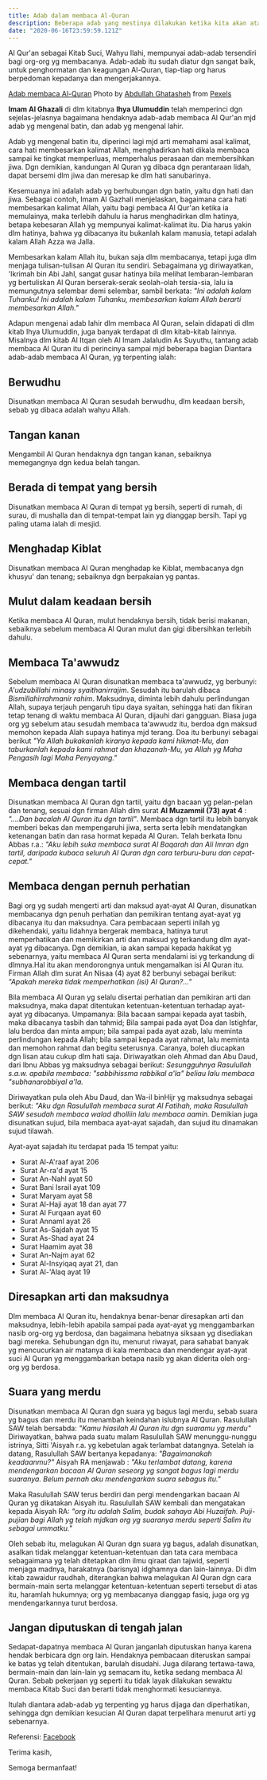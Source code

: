 ```yaml
---
title: Adab dalam membaca Al-Quran
description: Beberapa adab yang mestinya dilakukan ketika kita akan atau sedang membaca Al-Quran
date: "2020-06-16T23:59:59.121Z"
---
```


Al Qur'an sebagai Kitab Suci, Wahyu Ilahi, mempunyai adab-adab tersendiri bagi org-org yg membacanya. Adab-adab itu sudah diatur dgn sangat baik, untuk penghormatan dan keagungan Al-Quran, tiap-tiap org harus berpedoman kepadanya dan mengerjakannya.

[Adab membaca Al-Quran](photo-of-a-person-kneeling-in-front-of-book-2608353.jpg)
Photo by [Abdullah Ghatasheh](https://www.pexels.com/@abdghat?utm_content=attributionCopyText&utm_medium=referral&utm_source=pexels) from [Pexels](https://www.pexels.com/photo/photo-of-a-person-kneeling-in-front-of-book-2608353/?utm_content=attributionCopyText&utm_medium=referral&utm_source=pexels)


**Imam Al Ghazali** di dlm kitabnya **Ihya Ulumuddin** telah memperinci dgn sejelas-jelasnya bagaimana hendaknya adab-adab membaca Al Qur'an mjd adab yg mengenal batin, dan adab yg mengenal lahir.

Adab yg mengenal batin itu, diperinci lagi mjd arti memahami asal kalimat, cara hati membesarkan kalimat Allah, menghadirkan hati dikala membaca sampai ke tingkat memperluas, memperhalus perasaan dan membersihkan jiwa. Dgn demikian, kandungan Al Quran yg dibaca dgn perantaraan lidah, dapat bersemi dlm jiwa dan meresap ke dlm hati sanubarinya.

Kesemuanya ini adalah adab yg berhubungan dgn batin, yaitu dgn hati dan jiwa. Sebagai contoh, Imam Al Gazhali menjelaskan, bagaimana cara hati membesarkan kalimat Allah, yaitu bagi pembaca Al Qur'an ketika ia memulainya, maka terlebih dahulu ia harus menghadirkan dlm hatinya, betapa kebesaran Allah yg mempunyai kalimat-kalimat itu. Dia harus yakin dlm hatinya, bahwa yg dibacanya itu bukanlah kalam manusia, tetapi adalah kalam Allah Azza wa Jalla.

Membesarkan kalam Allah itu, bukan saja dlm membacanya, tetapi juga dlm menjaga tulisan-tulisan Al Quran itu sendiri. Sebagaimana yg diriwayatkan, 'Ikrimah bin Abi Jahl, sangat gusar hatinya bila melihat lembaran-lembaran yg bertuliskan Al Quran berserak-serak seolah-olah tersia-sia, lalu ia memungutnya selembar demi selembar, sambil berkata: *"Ini adalah kalam Tuhanku! Ini adalah kalam Tuhanku, membesarkan kalam Allah berarti membesarkan Allah."*

Adapun mengenai adab lahir dlm membaca Al Quran, selain didapati di dlm kitab Ihya Ulumuddin, juga banyak terdapat di dlm kitab-kitab lainnya. Misalnya dlm kitab Al Itqan oleh Al Imam Jalaludin As Suyuthu, tantang adab membaca Al Quran itu di perincinya sampai mjd beberapa bagian Diantara adab-adab membaca Al Quran, yg terpenting ialah:

## Berwudhu

Disunatkan membaca Al Quran sesudah berwudhu, dlm keadaan bersih, sebab yg dibaca adalah wahyu Allah.

## Tangan kanan

Mengambil Al Quran hendaknya dgn tangan kanan, sebaiknya memegangnya dgn kedua belah tangan.

## Berada di tempat yang bersih

Disunatkan membaca Al Quran di tempat yg bersih, seperti di rumah, di surau, di mushalla dan di tempat-tempat lain yg dianggap bersih. Tapi yg paling utama ialah di mesjid.

## Menghadap Kiblat

Disunatkan membaca Al Quran menghadap ke Kiblat, membacanya dgn khusyu' dan tenang; sebaiknya dgn berpakaian yg pantas.

## Mulut dalam keadaan bersih

Ketika membaca Al Quran, mulut hendaknya bersih, tidak berisi makanan, sebaiknya sebelum membaca Al Quran mulut dan gigi dibersihkan terlebih dahulu.

## Membaca Ta'awwudz

Sebelum membaca Al Quran disunatkan membaca ta'awwudz, yg berbunyi: *A'udzubillahi minasy syaithanirrajim*. Sesudah itu barulah dibaca *Bismillahirrahmanir rahim*. Maksudnya, diminta lebih dahulu perlindungan Allah, supaya terjauh pengaruh tipu daya syaitan, sehingga hati dan fikiran tetap tenang di waktu membaca Al Quran, dijauhi dari gangguan. Biasa juga org yg sebelum atau sesudah membaca ta'awwudz itu, berdoa dgn maksud memohon kepada Alah supaya hatinya mjd terang. Doa itu berbunyi sebagai berikut *"Ya Allah bukakanlah kiranya kepada kami hikmat-Mu, dan taburkanlah kepada kami rahmat dan khazanah-Mu, ya Allah yg Maha Pengasih lagi Maha Penyayang."*

## Membaca dengan tartil

Disunatkan membaca Al Quran dgn tartil, yaitu dgn bacaan yg pelan-pelan dan tenang, sesuai dgn firman Allah dlm surat **Al Muzammil (73) ayat 4** : *"....Dan bacalah Al Quran itu dgn tartil"*. Membaca dgn tartil itu lebih banyak memberi bekas dan mempengaruhi jiwa, serta serta lebih mendatangkan ketenangan batin dan rasa hormat kepada Al Quran. Telah berkata Ibnu Abbas r.a.: *"Aku lebih suka membaca surat Al Baqarah dan Ali Imran dgn tartil, daripada kubaca seluruh Al Quran dgn cara terburu-buru dan cepat-cepat."*

## Membaca dengan pernuh perhatian

Bagi org yg sudah mengerti arti dan maksud ayat-ayat Al Quran, disunatkan membacanya dgn penuh perhatian dan pemikiran tentang ayat-ayat yg dibacanya itu dan maksudnya. Cara pembacaan seperti inilah yg dikehendaki, yaitu lidahnya bergerak membaca, hatinya turut memperhatikan dan memikirkan arti dan maksud yg terkandung dlm ayat-ayat yg dibacanya. Dgn demikian, ia akan sampai kepada hakikat yg sebenarnya, yaitu membaca Al Quran serta mendalami isi yg terkandung di dlmnya.Hal itu akan mendorongnya untuk mengamalkan isi Al Quran itu. Firman Allah dlm surat An Nisaa (4) ayat 82 berbunyi sebagai berikut: *"Apakah mereka tidak memperhatikan (isi) Al Quran?..."*

Bila membaca Al Quran yg selalu disertai perhatian dan pemikiran arti dan maksudnya, maka dapat ditentukan ketentuan-ketentuan terhadap ayat-ayat yg dibacanya. Umpamanya: Bila bacaan sampai kepada ayat tasbih, maka dibacanya tasbih dan tahmid; Bila sampai pada ayat Doa dan Istighfar, lalu berdoa dan minta ampun; bila sampai pada ayat azab, lalu meminta perlindungan kepada Allah; bila sampai kepada ayat rahmat, lalu meminta dan memohon rahmat dan begitu seterusnya. Caranya, boleh diucapkan dgn lisan atau cukup dlm hati saja. Diriwayatkan oleh Ahmad dan Abu Daud, dari Ibnu Abbas yg maksudnya sebagai berikut: *Sesungguhnya Rasulullah s.a.w. apabila membaca: "sabbihissma rabbikal a'la" beliau lalu membaca "subhanarobbiyal a'la.*

Diriwayatkan pula oleh Abu Daud, dan Wa-il binHijr yg maksudnya sebagai berikut: *"Aku dgn Rasulullah membaca surat Al Fatihah, maka Rasulullah SAW sesudah membaca walad dholliin lalu membaca aamin.* Demikian juga disunatkan sujud, bila membaca ayat-ayat sajadah, dan sujud itu dinamakan sujud tilawah.

Ayat-ayat sajadah itu terdapat pada 15 tempat yaitu:

- Surat Al-A'raaf ayat 206
- Surat Ar-ra'd ayat 15
- Surat An-Nahl ayat 50
- Surat Bani Israil ayat 109
- Surat Maryam ayat 58
- Surat Al-Haji ayat 18 dan ayat 77
- Surat Al Furqaan ayat 60
- Surat Annaml ayat 26
- Surat As-Sajdah ayat 15
- Surat As-Shad ayat 24
- Surat Haamim ayat 38
- Surat An-Najm ayat 62
- Surat Al-Insyiqaq ayat 21, dan
- Surat Al-'Alaq ayat 19

## Diresapkan arti dan maksudnya

Dlm membaca Al Quran itu, hendaknya benar-benar diresapkan arti dan maksudnya, lebih-lebih apabila sampai pada ayat-ayat yg menggambarkan nasib org-org yg berdosa, dan bagaimana hebatnya siksaan yg disediakan bagi mereka. Sehubungan dgn itu, menurut riwayat, para sahabat banyak yg mencucurkan air matanya di kala membaca dan mendengar ayat-ayat suci Al Quran yg menggambarkan betapa nasib yg akan diderita oleh org-org yg berdosa.

## Suara yang merdu

Disunatkan membaca Al Quran dgn suara yg bagus lagi merdu, sebab suara yg bagus dan merdu itu menambah keindahan islubnya Al Quran. Rasulullah SAW telah bersabda: *"Kamu hiasilah Al Quran itu dgn suaramu yg merdu"* Diriwayatkan, bahwa pada suatu malam Rasulullah SAW menunggu-nunggu istrinya, Sitti 'Aisyah r.a. yg kebetulan agak terlambat datangnya. Setelah ia datang, Rasulullah SAW bertanya kepadanya: *"Bagaimanakah keadaanmu?"* Aisyah RA menjawab : *"Aku terlambat datang, karena mendengarkan bacaan Al Quran seseorg yg sangat bagus lagi merdu suaranya. Belum pernah aku mendengarkan suara sebagus itu."*

Maka Rasulullah SAW terus berdiri dan pergi mendengarkan bacaan Al Quran yg dikatakan Aisyah itu. Rasulullah SAW kembali dan mengatakan kepada Aisyah RA: *"org itu adalah Salim, budak sahaya Abi Huzaifah. Puji-pujian bagi Allah yg telah mjdkan org yg suaranya merdu seperti Salim itu sebagai ummatku."*

Oleh sebab itu, melagukan Al Quran dgn suara yg bagus, adalah disunatkan, asalkan tidak melanggar ketentuan-ketentuan dan tata cara membaca sebagaimana yg telah ditetapkan dlm ilmu qiraat dan tajwid, seperti menjaga madnya, harakatnya (barisnya) idghamnya dan lain-lainnya. Di dlm kitab zawaidur raudhah, diterangkan bahwa melagukan Al Quran dgn cara bermain-main serta melanggar ketentuan-ketentuan seperti tersebut di atas itu, haramlah hukumnya; org yg membacanya dianggap fasiq, juga org yg mendengarkannya turut berdosa.

## Jangan diputuskan di tengah jalan

Sedapat-dapatnya membaca Al Quran janganlah diputuskan hanya karena hendak berbicara dgn org lain. Hendaknya pembacaan diteruskan sampai ke batas yg telah ditentukan, barulah disudahi. Juga dilarang tertawa-tawa, bermain-main dan lain-lain yg semacam itu, ketika sedang membaca Al Quran. Sebab pekerjaan yg seperti itu tidak layak dilakukan sewaktu membaca Kitab Suci dan berarti tidak menghormati kesuciannya.

Itulah diantara adab-adab yg terpenting yg harus dijaga dan diperhatikan, sehingga dgn demikian kesucian Al Quran dapat terpelihara menurut arti yg sebenarnya.

Referensi: [Facebook](https://id-id.facebook.com/notes/zoel-fikr/11-adab-membaca-alquran-lebih-detail/404097707399/)

Terima kasih,

Semoga bermanfaat!
